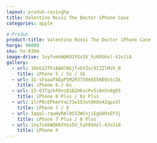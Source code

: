```yaml
---
layout: produk-casinghp
title: Valentino Rossi The Doctor iPhone Case
categories: apple

# Produk
product-title: Valentino Rossi The Doctor iPhone Case
harga: 90000
sku: hn-0394
image-drive: 1nyfvmkWQK03YGs5V_hzK0SHxl-4JoJi8
gallery:
  - url: 1HzG12TFzAAHlNSjfvGYZsc9IZZlMzh_B
    title: iPhone 5 / 5s / SE
  - url: 1G-sFaaaPAEpP5M2R3750mEESKBQsSc3k
    title: iPhone 6 / 6s
  - url: 15-63TqzkFOncB1BZHkvcPv5i0nSn0gD5
    title: iPhone 6 Plus / 6s Plus
  - url: 1lrP0cEPkmrYxLY3w1OJotOK8e42qpzUl
    title: iPhone 7 / 8
  - url: 1gqol-rqwHyRAl0S5ZWCvjiEgGH9sEP3j
    title: iPhone 7 Plus / 8 Plus
  - url: 1nyfvmkWQK03YGs5V_hzK0SHxl-4JoJi8
    title: iPhone X
---
```

